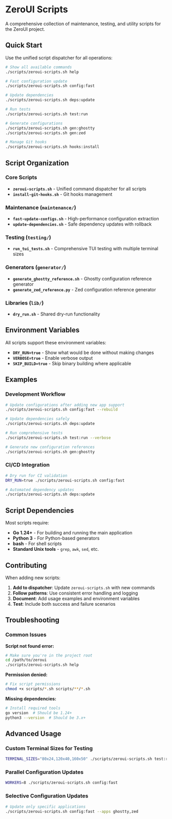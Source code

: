 # ZeroUI Scripts

A comprehensive collection of maintenance, testing, and utility scripts for the ZeroUI project.

## Quick Start

Use the unified script dispatcher for all operations:

```bash
# Show all available commands
./scripts/zeroui-scripts.sh help

# Fast configuration update
./scripts/zeroui-scripts.sh config:fast

# Update dependencies
./scripts/zeroui-scripts.sh deps:update

# Run tests
./scripts/zeroui-scripts.sh test:run

# Generate configurations
./scripts/zeroui-scripts.sh gen:ghostty
./scripts/zeroui-scripts.sh gen:zed

# Manage Git hooks
./scripts/zeroui-scripts.sh hooks:install
```

## Script Organization

### Core Scripts

- **`zeroui-scripts.sh`** - Unified command dispatcher for all scripts
- **`install-git-hooks.sh`** - Git hooks management

### Maintenance (`maintenance/`)

- **`fast-update-configs.sh`** - High-performance configuration extraction
- **`update-dependencies.sh`** - Safe dependency updates with rollback

### Testing (`testing/`)

- **`run_tui_tests.sh`** - Comprehensive TUI testing with multiple terminal sizes

### Generators (`generator/`)

- **`generate_ghostty_reference.sh`** - Ghostty configuration reference generator
- **`generate_zed_reference.py`** - Zed configuration reference generator

### Libraries (`lib/`)

- **`dry_run.sh`** - Shared dry-run functionality

## Environment Variables

All scripts support these environment variables:

- **`DRY_RUN=true`** - Show what would be done without making changes
- **`VERBOSE=true`** - Enable verbose output
- **`SKIP_BUILD=true`** - Skip binary building where applicable

## Examples

### Development Workflow

```bash
# Update configurations after adding new app support
./scripts/zeroui-scripts.sh config:fast --rebuild

# Update dependencies safely
./scripts/zeroui-scripts.sh deps:update

# Run comprehensive tests
./scripts/zeroui-scripts.sh test:run --verbose

# Generate new configuration references
./scripts/zeroui-scripts.sh gen:ghostty
```

### CI/CD Integration

```bash
# Dry run for CI validation
DRY_RUN=true ./scripts/zeroui-scripts.sh config:fast

# Automated dependency updates
./scripts/zeroui-scripts.sh deps:update
```

## Script Dependencies

Most scripts require:
- **Go 1.24+** - For building and running the main application
- **Python 3** - For Python-based generators
- **bash** - For shell scripts
- **Standard Unix tools** - `grep`, `awk`, `sed`, etc.

## Contributing

When adding new scripts:

1. **Add to dispatcher**: Update `zeroui-scripts.sh` with new commands
2. **Follow patterns**: Use consistent error handling and logging
3. **Document**: Add usage examples and environment variables
4. **Test**: Include both success and failure scenarios

## Troubleshooting

### Common Issues

**Script not found error:**
```bash
# Make sure you're in the project root
cd /path/to/zeroui
./scripts/zeroui-scripts.sh help
```

**Permission denied:**
```bash
# Fix script permissions
chmod +x scripts/*.sh scripts/**/*.sh
```

**Missing dependencies:**
```bash
# Install required tools
go version  # Should be 1.24+
python3 --version  # Should be 3.x+
```

## Advanced Usage

### Custom Terminal Sizes for Testing

```bash
TERMINAL_SIZES="80x24,120x40,160x50" ./scripts/zeroui-scripts.sh test:run
```

### Parallel Configuration Updates

```bash
WORKERS=8 ./scripts/zeroui-scripts.sh config:fast
```

### Selective Configuration Updates

```bash
# Update only specific applications
./scripts/zeroui-scripts.sh config:fast --apps ghostty,zed
```
